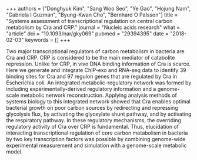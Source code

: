 +++
authors = ["Donghyuk Kim", "Sang Woo Seo", "Ye Gao", "Hojung Nam", "Gabriela I Guzman", "Byung-Kwan Cho", "Bernhard O Palsson"]
title = "Systems assessment of transcriptional regulation on central carbon metabolism by Cra and CRP."
journal = "Nucleic acids research"
what = "article"
doi = "10.1093/nar/gky069"
pubmed = "29394395"
date = "2018-02-03"
keywords = []
+++

Two major transcriptional regulators of carbon metabolism in bacteria are Cra and CRP. CRP is considered to be the main mediator of catabolite repression. Unlike for CRP, in vivo DNA binding information of Cra is scarce. Here we generate and integrate ChIP-exo and RNA-seq data to identify 39 binding sites for Cra and 97 regulon genes that are regulated by Cra in Escherichia coli. An integrated metabolic-regulatory network was formed by including experimentally-derived regulatory information and a genome-scale metabolic network reconstruction. Applying analysis methods of systems biology to this integrated network showed that Cra enables optimal bacterial growth on poor carbon sources by redirecting and repressing glycolysis flux, by activating the glyoxylate shunt pathway, and by activating the respiratory pathway. In these regulatory mechanisms, the overriding regulatory activity of Cra over CRP is fundamental. Thus, elucidation of interacting transcriptional regulation of core carbon metabolism in bacteria by two key transcription factors was possible by combining genome-wide experimental measurement and simulation with a genome-scale metabolic model.